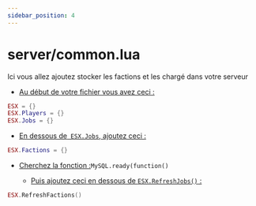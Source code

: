 ```yaml
---
sidebar_position: 4
---
```


# server/common.lua

Ici vous allez ajoutez stocker les factions et les chargé dans votre serveur

- <p><u>Au début de votre fichier vous avez ceci :</u></p>

```lua
ESX = {}
ESX.Players = {}
ESX.Jobs = {}
```

- <p><u>En dessous de<code> ESX.Jobs</code>, ajoutez ceci :</u></p>

```lua
ESX.Factions = {}
```

- <p><u>Cherchez la fonction :</u><code>MySQL.ready(function()</code></p>

    - <p><u>Puis ajoutez ceci en dessous de <code>ESX.RefreshJobs()</code> :</u></p>

```lua
ESX.RefreshFactions()
```